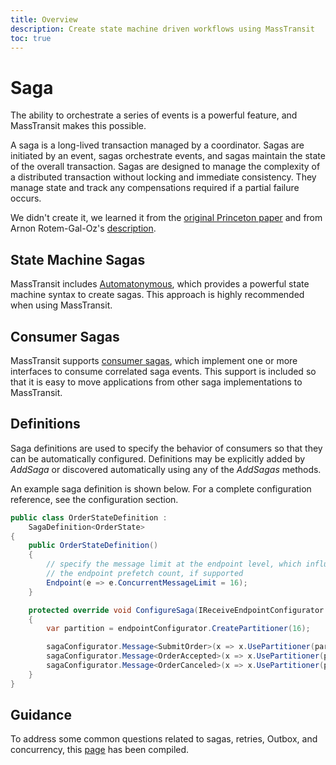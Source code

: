 ```yaml
---
title: Overview
description: Create state machine driven workflows using MassTransit
toc: true
---
```


# Saga

The ability to orchestrate a series of events is a powerful feature, and MassTransit makes this possible.

A saga is a long-lived transaction managed by a coordinator. Sagas are initiated by an event, sagas orchestrate events, and sagas maintain the state of the overall transaction. Sagas are designed to manage the complexity of a distributed transaction without locking and immediate consistency. They manage state and track any compensations required if a partial failure occurs.

We didn't create it, we learned it from the [original Princeton paper][1] and from Arnon Rotem-Gal-Oz's [description][2].

## State Machine Sagas

MassTransit includes [Automatonymous](/documentation/patterns/saga/state-machine), which provides a powerful state machine syntax to create sagas. This approach is highly recommended when using MassTransit.

## Consumer Sagas

MassTransit supports [consumer sagas](consumer-saga), which implement one or more interfaces to consume correlated saga events. This support is included so that it is easy to move applications from other saga implementations to MassTransit. 

## Definitions

Saga definitions are used to specify the behavior of consumers so that they can be automatically configured. Definitions may be explicitly added by _AddSaga_ or discovered automatically using any of the _AddSagas_ methods.

An example saga definition is shown below. For a complete configuration reference, see the configuration section.

```csharp
public class OrderStateDefinition :
    SagaDefinition<OrderState>
{
    public OrderStateDefinition()
    {
        // specify the message limit at the endpoint level, which influences
        // the endpoint prefetch count, if supported
        Endpoint(e => e.ConcurrentMessageLimit = 16);
    }

    protected override void ConfigureSaga(IReceiveEndpointConfigurator endpointConfigurator, ISagaConfigurator<OrderState> sagaConfigurator)
    {
        var partition = endpointConfigurator.CreatePartitioner(16);

        sagaConfigurator.Message<SubmitOrder>(x => x.UsePartitioner(partition, m => m.Message.CorrelationId));
        sagaConfigurator.Message<OrderAccepted>(x => x.UsePartitioner(partition, m => m.Message.CorrelationId));
        sagaConfigurator.Message<OrderCanceled>(x => x.UsePartitioner(partition, m => m.Message.CorrelationId));
    }
}
```
## Guidance

To address some common questions related to sagas, retries, Outbox, and concurrency, this [page](guidance) has been compiled.


[1]: http://www.cs.cornell.edu/andru/cs711/2002fa/reading/sagas.pdf
[2]: https://arnon.me/wp-content/uploads/Files/SOAPatterns/Saga.pdf



